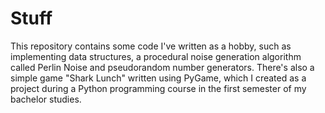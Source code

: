 # Stuff

This repository contains some code I've written as a hobby, such as implementing data structures, a procedural noise generation algorithm called Perlin Noise and pseudorandom number generators. There's also a simple game "Shark Lunch" written using PyGame, which I created as a project during a Python programming course in the first semester of my bachelor studies.

